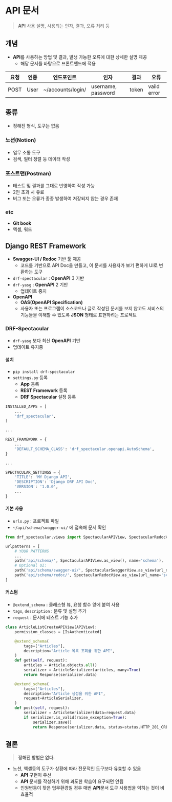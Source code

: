 # API 문서
> **API** 사용 설명, 사용되는 인자, 결과, 오류 처리 등

## 개념

- **API**를 사용하는 방법 및 결과, 발생 가능한 오류에 대한 상세한 설명 제공
  - 해당 문서를 바탕으로 프론트엔드에 적용


|요청|인증|엔드포인트|인자|결과|오류|
|-|-|-|-|-|-|
|POST|User|~/accounts/login/|username, password|token|vaild error|

## 종류
- 정해진 형식, 도구는 없음

### 노션(Notion)
- 업무 소통 도구
- 검색, 필터 정렬 등 데이터 작성

### 포스트맨(Postman)
- 태스트 및 결과를 그대로 반영하여 작성 가능
- 2인 초과 시 유료
- 버그 또는 오류가 종종 발생하여 저장되지 않는 경우 존재

### etc
- **Git book**
- 엑셀, 워드

## Django REST Framework
- **Swagger-UI / Redoc** 기반 툴 제공
  - 코드를 기반으로 API Doc을 만들고, 이 문서를 사용자가 보기 편하게 UI로 변환하는 도구
- `drf-spectacular` : **OpenAPI** 3 기반
- `drf-yasg` : **OpenAPI** 2 기반
  - 업데이트 중지
- **OpenAPI**
  - **OAS(OpenAPI Specification)**
  - 사용자 또는 프로그램이 소스코드나 글로 작성된 문서를 보지 않고도 서비스의 기능들을 이해할 수 있도록 **JSON** 형태로 표현하려는 프로젝트

### DRF-Spectacular
- `drf-yasg` 보다 최신  **OpenAPI** 기반
- 업데이트 유지중

#### 설치
- `pip install drf-spectacular`
- `settings.py` 등록
  - **App** 등록
  - **REST Framework** 등록
  - **DRF Spectacular** 설정 등록

```py
INSTALLED_APPS = [
    ...
    'drf_spectacular',
]

...

REST_FRAMEWORK = {
    ...
    'DEFAULT_SCHEMA_CLASS': 'drf_spectacular.openapi.AutoSchema',
}

...

SPECTACULAR_SETTINGS = {
    'TITLE': 'MY Django API',
    'DESCRIPTION': 'Django DRF API Doc',
    'VERSION': '1.0.0',
    ...
}
```

#### 기본 사용
- `urls.py` : 프로젝트 파일
- `~/api/schema/swagger-ui/` 에 접속해 문서 확인

```py
from drf_spectacular.views import SpectacularAPIView, SpectacularRedocView, SpectacularSwaggerView

urlpatterns = [
    # YOUR PATTERNS
    ...
    path('api/schema/', SpectacularAPIView.as_view(), name='schema'),
    # Optional UI:
    path('api/schema/swagger-ui/', SpectacularSwaggerView.as_view(url_name='schema'), name='swagger-ui'),
    path('api/schema/redoc/', SpectacularRedocView.as_view(url_name='schema'), name='redoc'),
]
```

#### 커스텀
- `@extend_schema` : 클래스형 뷰, 요청 함수 앞에 붙여 사용
- `tags`, `description` : 분류 및 설명 추가
- `request` : 문서에 테스트 기능 추가

```py
class ArticleListCreateAPIView(APIView):
    permission_classes = [IsAuthenticated]

    @extend_schema(
        tags=["Articles"],
        description="Article 목록 조회를 위한 API",
    )
    def get(self, request):
        articles = Article.objects.all()
        serializer = ArticleSerializer(articles, many=True)
        return Response(serializer.data)

    @extend_schema(
        tags=["Articles"],
        description="Article 생성을 위한 API",
        request=ArticleSerializer,
    )
    def post(self, request):
        serializer = ArticleSerializer(data=request.data)
        if serializer.is_valid(raise_exception=True):
            serializer.save()
            return Response(serializer.data, status=status.HTTP_201_CREATED)
```

## 결론
> **정해진 방법은 없다.**
- 노션, 엑셀등의 도구가 상황에 따라 전문적인 도구보다 유효할 수 있음
  - **API** 구현이 우선
  - **API** 문서를 작성하기 위해 과도한 학습이 요구되면 안됨
  - 인원변동이 잦은 업무환경일 경우 매번 **API**문서 도구 사용법을 익히는 것이 비효율적

